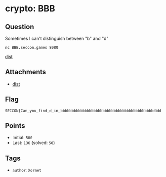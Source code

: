 # crypto: BBB
## Question
Sometimes I can't distinguish between "b" and "d"

```
nc BBB.seccon.games 8080
```

[dist](files)

## Attachments
- [dist](files)

## Flag
```
SECCON{Can_you_find_d_in_bbbbbbbbbbbbbbbbbbbbbbbbbbbbbbbbbbbbbbbbbbdbbbbbbbbbbbbbbbbbbbbbbbbbbbbb?}
```

## Points
- Initial: `500`
- Last: `136` (solved: `50`)

## Tags
- `author:Xornet`
    